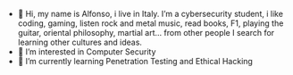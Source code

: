 - 👋 Hi, my name is Alfonso, i live in Italy. 
      I’m  a cybersecurity student, i like coding, gaming, listen rock and metal music, read books, F1,
      playing the guitar, oriental philosophy, martial art… from other people I search for learning other cultures and ideas.
- 👀 I’m interested in Computer Security 
- 🌱 I’m currently learning Penetration Testing and Ethical Hacking

